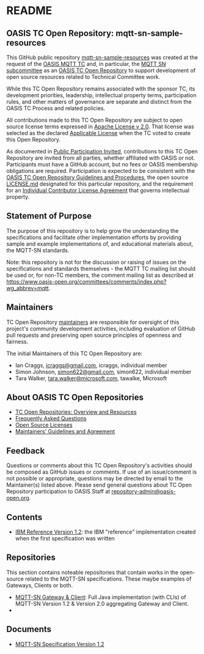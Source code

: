 # README

## OASIS TC Open Repository: mqtt-sn-sample-resources

This GitHub public repository [mqtt-sn-sample-resources](https://github.com/oasis-open/mqtt-sn-sample-resources) was created at the request of the [OASIS MQTT TC](https://www.oasis-open.org/committees/mqtt/) and, in particular, the [MQTT SN subcommittee](https://www.oasis-open.org/committees/tc_home.php?wg_abbrev=mqtt-sn) as an [OASIS TC Open Repository](https://www.oasis-open.org/resources/open-repositories/) to support development of open source resources related to Technical Committee work.

While this TC Open Repository remains associated with the sponsor TC, its development priorities, leadership, intellectual property terms, participation rules, and other matters of governance are separate and distinct from the OASIS TC Process and related policies.

All contributions made to this TC Open Repository are subject to open source license terms expressed in [Apache License v 2.0](https://www.oasis-open.org/sites/www.oasis-open.org/files/Apache-LICENSE-2.0.txt). That license was selected as the declared [Applicable License](https://www.oasis-open.org/resources/open-repositories/licenses) when the TC voted to create this Open Repository.

As documented in [Public Participation Invited](href="https://github.com/oasis-open/mqtt-sn-sample-resources/blob/master/CONTRIBUTING.md#public-participation-invited), contributions to this TC Open Repository are invited from all parties, whether affiliated with OASIS or not. Participants must have a GitHub account, but no fees or OASIS membership obligations are required.  Participation is expected to be consistent with the [OASIS TC Open Repository Guidelines and Procedures](https://www.oasis-open.org/policies-guidelines/open-repositories), the open source [LICENSE.md](LICENSE.md) designated for this particular repository, and the requirement for an [Individual Contributor License Agreement](href="https://cla-assistant.io/oasis-open/mqtt-sn-sample-resources") that governs intellectual property.

## Statement of Purpose

The purpose of this repository is to help grow the understanding the specifications and facilitate other implementation efforts by providing sample and example implementations of, and educational materials about, the MQTT-SN standards.

Note: this repository is not for the discussion or raising of issues on the specifications and standards themselves - the MQTT TC mailing list should be used or, for non-TC members, the comment mailing list as described at https://www.oasis-open.org/committees/comments/index.php?wg_abbrev=mqtt.

## Maintainers

TC Open Repository [maintainers](https://www.oasis-open.org/resources/open-repositories/maintainers-guide) are responsible for oversight of this project's community development activities, including evaluation of GitHub pull requests and preserving open source principles of openness and fairness. 

The initial Maintainers of this TC Open Repository are: 

- Ian Craggs, icraggs@gmail.com, icraggs, individual member
- Simon Johnson, simon622@gmail.com, simon622, individual member
- Tara Walker, tara.walker@microsoft.com, tawalke, Microsoft

## About OASIS TC Open Repositories

- [TC Open Repositories: Overview and Resources](https://www.oasis-open.org/resources/open-repositories/)
- [Frequently Asked Questions](https://www.oasis-open.org/resources/open-repositories/faq)
- [Open Source Licenses](https://www.oasis-open.org/resources/open-repositories/licenses)
- [Maintainers' Guidelines and Agreement](https://www.oasis-open.org/resources/open-repositories/maintainers-guide)

## Feedback

Questions or comments about this TC Open Repository's activities should be composed as GitHub issues or comments. If use of an issue/comment is not possible or appropriate, questions may be directed by email to the Maintainer(s) listed above. Please send general questions about TC Open Repository participation to OASIS Staff at repository-admin@oasis-open.org.

## Contents

- [IBM Reference Version 1.2](ibm-mqtts-reference-1.2): the IBM "reference" implementation created when the first specification was written

## Repositories
This section contains noteable repositories that contain works in the open-source related to the MQTT-SN specifications. These maybe examples of Gateways, Clients or both.

- [MQTT-SN Gateway & Client](https://github.com/simon622/mqtt-sn): Full Java implementation (with CLIs) of MQTT-SN Version 1.2 & Version 2.0 aggregating Gateway and Client.
- 
## Documents
- [MQTT-SN Specification Version 1.2](ibm-mqtts-reference-1.2/mqtt-s.pdf)